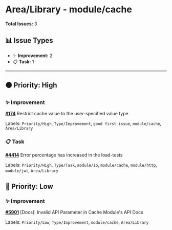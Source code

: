 # Area/Library - module/cache

**Total Issues:** 3

## 📊 Issue Types

- ✨ **Improvement:** 2
- 📋 **Task:** 1

---

## 🟠 Priority: High

### ✨ Improvement

**[#174](https://github.com/ballerina-platform/ballerina-library/issues/174)** Restrict cache value to the user-specified value type

Labels: `Priority/High`, `Type/Improvement`, `good first issue`, `module/cache`, `Area/Library`

### 📋 Task

**[#4414](https://github.com/ballerina-platform/ballerina-library/issues/4414)** Error percentage has increased in the load-tests 

Labels: `Priority/High`, `Type/Task`, `module/io`, `module/cache`, `module/http`, `module/jwt`, `Area/Library`

## 🔵 Priority: Low

### ✨ Improvement

**[#5901](https://github.com/ballerina-platform/ballerina-library/issues/5901)** [Docs]: Invalid API Parameter in Cache Module's API Docs

Labels: `Priority/Low`, `Type/Improvement`, `module/cache`, `Area/Library`

